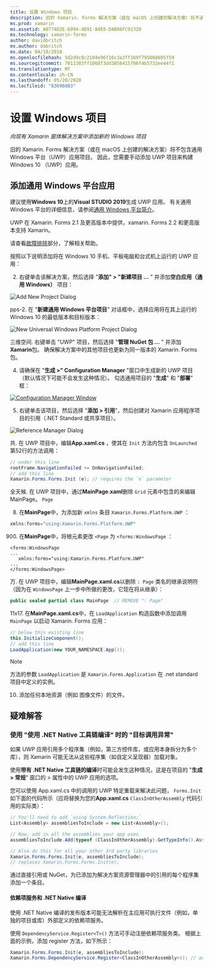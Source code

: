 ```yaml
---
title: 设置 Windows 项目
description: 旧的 Xamarin. Forms 解决方案（或在 macOS 上创建的解决方案）将不通用 Windows 平台项目，因此本文介绍如何将新的 UWP 项目添加到现有的 Xamarin 窗体解决方案。
ms.prod: xamarin
ms.assetid: A0774D2E-6994-4D91-84E8-DAB66FC92320
ms.technology: xamarin-forms
author: davidbritch
ms.author: dabritch
ms.date: 04/10/2018
ms.openlocfilehash: 5d2d9c8c2104e96f16c3a3ff169f795068605f59
ms.sourcegitcommit: 7011303ff1868f3dd3858415706f4b5732ee44f1
ms.translationtype: MT
ms.contentlocale: zh-CN
ms.lasthandoff: 05/20/2020
ms.locfileid: "83696083"
---
```

# <a name="setup-windows-projects"></a>设置 Windows 项目

_向现有 Xamarin 窗体解决方案中添加新的 Windows 项目_

旧的 Xamarin. Forms 解决方案（或在 macOS 上创建的解决方案）将不包含通用 Windows 平台（UWP）应用项目。 因此，您需要手动添加 UWP 项目来构建 Windows 10 （UWP）应用。

## <a name="add-a-universal-windows-platform-app"></a>添加通用 Windows 平台应用

建议使用**Windows 10**上的**Visual STUDIO 2019**生成 UWP 应用。 有关通用 Windows 平台的详细信息，请参阅[通用 Windows 平台简介](/windows/uwp/get-started/universal-application-platform-guide/)。

UWP 在 Xamarin. Forms 2.1 及更高版本中提供，xamarin. Forms 2.2 和更高版本支持 Xamarin。

请查看<a href="#troubleshooting">故障排除</a>部分，了解相关帮助。

按照以下说明添加将在 Windows 10 手机、平板电脑和台式机上运行的 UWP 应用：

 2. 右键单击该解决方案，然后选择 "**添加" > "新建项目 ...** " 并添加**空白应用（通用 Windows）** 项目：

  ![](universal-images/add-wu.png "Add New Project Dialog")

 pps-2. 在 "**新建通用 Windows 平台项目**" 对话框中，选择应用将在其上运行的 Windows 10 的最低版本和目标版本：

  ![](universal-images/target-version.png "New Universal Windows Platform Project Dialog")

 三维空间. 右键单击 "UWP" 项目，然后选择 "**管理 NuGet 包 ...** " 并添加**Xamarin**包。 确保解决方案中的其他项目也更新为同一版本的 Xamarin. Forms 包。

 4. 请确保在 "**生成 >" Configuration Manager** "窗口中生成新的 UWP 项目（默认情况下可能不会发生这种情况）。 勾选通用项目的 "**生成**" 和 "**部署**" 框：

  [![](universal-images/configuration-sml.png "Configuration Manager Window")](universal-images/configuration.png#lightbox "Configuration Manager Window")

 5. 右键单击该项目，然后选择 "**添加 > 引用**"，然后创建对 Xamarin 应用程序项目的引用（.NET Standard 或共享项目）。

  ![](universal-images/addref-sml.png "Reference Manager Dialog")

 共. 在 UWP 项目中，编辑**App.xaml.cs** ，使其在 `Init` 方法内包含 `OnLaunched` 第52行的方法调用：

```csharp
// under this line
rootFrame.NavigationFailed += OnNavigationFailed;
// add this line
Xamarin.Forms.Forms.Init (e); // requires the `e` parameter
```

 全天候. 在 UWP 项目中，通过**MainPage.xaml**删除 `Grid` 元素中包含的来编辑 MainPage。 `Page`

 8. 在**MainPage**中，为添加新 `xmlns` 条目 `Xamarin.Forms.Platform.UWP` ：

```csharp
xmlns:forms="using:Xamarin.Forms.Platform.UWP"
```

 900. 在**MainPage**中，将根元素更改 `<Page` 为 `<forms:WindowsPage` ：

```xaml
<forms:WindowsPage
...
   xmlns:forms="using:Xamarin.Forms.Platform.UWP"
...
</forms:WindowsPage>
```

 万. 在 UWP 项目中，编辑**MainPage.xaml.cs**以删除 `: Page` 类名的继承说明符（因为在 `WindowsPage` 上一步中所做的更改，它现在将从继承）：

```csharp
public sealed partial class MainPage  // REMOVE ": Page"
```

 11x17. 在**MainPage.xaml.cs**中，在 `LoadApplication` 构造函数中添加调用 `MainPage` 以启动 Xamarin. Forms 应用：

```csharp
// below this existing line
this.InitializeComponent();
// add this line
LoadApplication(new YOUR_NAMESPACE.App());
```

> [!NOTE]
> 方法的参数 `LoadApplication` 是 `Xamarin.Forms.Application` 在 .net standard 项目中定义的实例。

<!--
11 . Double-click **Package.appxmanifest** to set these capabilities
  that are often required:

  Capabilities set:

  * Internet (Client)
  * Location
-->

10. 添加任何本地资源（例如 图像文件）的文件。

## <a name="troubleshooting"></a>疑难解答

<a name="target-invocation-exception" />

### <a name="target-invocation-exception-when-using-compile-with-net-native-tool-chain"></a>使用 "使用 .NET Native 工具链编译" 时的 "目标调用异常"

如果 UWP 应用引用多个程序集（例如，第三方控件库，或应用本身拆分为多个库），则 Xamarin 可能无法从这些程序集（如自定义呈现器）加载对象。

使用**带有 .NET Native 工具链的编译**时可能会发生这种情况，这是在项目的 "**生成 > 常规**" 窗口的 > 属性中的 UWP 应用的选项。

您可以使用 App.xaml.cs 中的调用的 UWP 特定重载来解决此问题， `Forms.Init` 如下面的代码所示（应将替换为您的**App.xaml.cs** `ClassInOtherAssembly` 代码引用的实际类）：

```csharp
// You'll need to add `using System.Reflection;`
List<Assembly> assembliesToInclude = new List<Assembly>();

// Now, add in all the assemblies your app uses
assembliesToInclude.Add(typeof (ClassInOtherAssembly).GetTypeInfo().Assembly);

// Also do this for all your other 3rd party libraries
Xamarin.Forms.Forms.Init(e, assembliesToInclude);
// replaces Xamarin.Forms.Forms.Init(e);
```

通过直接引用或 NuGet，为已添加为解决方案资源管理器中的引用的每个程序集添加一个条目。

#### <a name="dependency-services-and-net-native-compilation"></a>依赖项服务和 .NET Native 编译

使用 .NET Native 编译的发布版本可能无法解析在主应用可执行文件（例如，单独的项目或库）外部定义的依赖项服务。

使用 `DependencyService.Register<T>()` 方法可手动注册依赖项服务类。 根据上面的示例，添加 register 方法，如下所示：

```csharp
Xamarin.Forms.Forms.Init(e, assembliesToInclude);
Xamarin.Forms.DependencyService.Register<ClassInOtherAssembly>(); // add this
```
